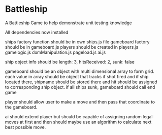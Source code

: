 # Battleship

A Battleship Game to help demonstrate unit testing knowledge

All dependencies now installed

ships factory function should be in own ships.js file
gameboard factory should be in gameboard.js
players should be created in players.js
gamelogic.js
domManipulation.js
pageload.js
ai.js

ship object info should be length: 3, hitsReceived: 2, sunk: false

gameboard should be an object with multi dimensional array to form grid.
each value in array should be object that tracks if shot fired and if ship located there, shipname should be stored there and hit should be assigned to corresponding ship object. if all ships sunk, gameboard should call end game

player should allow user to make a move and then pass that coordinate to the gameboard.

ai should extend player but should be capable of assigning random legal moves at first and then should maybe use an algorithm to calculate next best possible move.
